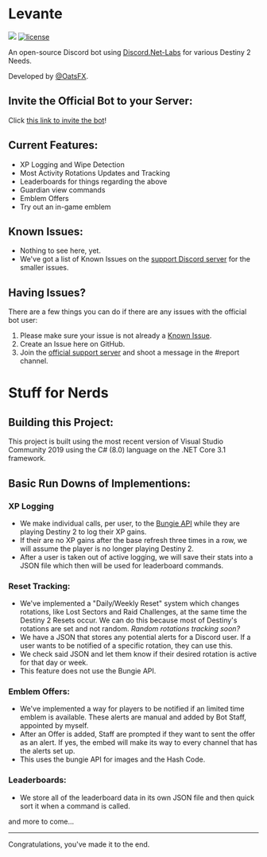 # Levante
[![](https://img.shields.io/discord/915020047154565220?color=success&logo=Discord&logoColor=white)](https://discord.gg/XCyngRkqAa)
[![license](https://img.shields.io/badge/license-AGPLv3-teal.svg)](https://choosealicense.com/licenses/agpl-3.0/)

An open-source Discord bot using [Discord.Net-Labs](https://github.com/Discord-Net-Labs/Discord.Net-Labs) for various Destiny 2 Needs.

Developed by [@OatsFX](https://twitter.com/OatsFX).

## Invite the Official Bot to your Server:
Click [this link to invite the bot](https://discord.com/api/oauth2/authorize?client_id=882303133643047005&permissions=8&scope=applications.commands%20bot)!

## Current Features:
- XP Logging and Wipe Detection
- Most Activity Rotations Updates and Tracking
- Leaderboards for things regarding the above
- Guardian view commands
- Emblem Offers
- Try out an in-game emblem

## Known Issues:
- Nothing to see here, yet.
- We've got a list of Known Issues on the [support Discord server](https://discord.gg/XCyngRkqAa) for the smaller issues.

## Having Issues?
There are a few things you can do if there are any issues with the official bot user:
1. Please make sure your issue is not already a [Known Issue](#known-issues).
2. Create an Issue here on GitHub.
3. Join the [official support server](https://discord.gg/XCyngRkqAa) and shoot a message in the #report channel.

# Stuff for Nerds

## Building this Project:
This project is built using the most recent version of Visual Studio Community 2019 using the C# (8.0) language on the .NET Core 3.1 framework.

## Basic Run Downs of Implementions:
### XP Logging
- We make individual calls, per user, to the [Bungie API](https://github.com/Bungie-net/api) while they are playing Destiny 2 to log their XP gains.
- If their are no XP gains after the base refresh three times in a row, we will assume the player is no longer playing Destiny 2.
- After a user is taken out of active logging, we will save their stats into a JSON file which then will be used for leaderboard commands.

### Reset Tracking:
- We've implemented a "Daily/Weekly Reset" system which changes rotations, like Lost Sectors and Raid Challenges, at the same time the Destiny 2 Resets occur. We can do this because most of Destiny's rotations are set and not random. *Random rotations tracking soon?*
- We have a JSON that stores any potential alerts for a Discord user. If a user wants to be notified of a specific rotation, they can use this.
- We check said JSON and let them know if their desired rotation is active for that day or week.
- This feature does not use the Bungie API.

### Emblem Offers:
- We've implemented a way for players to be notified if an limited time emblem is available. These alerts are manual and added by Bot Staff, appointed by myself.
- After an Offer is added, Staff are prompted if they want to sent the offer as an alert. If yes, the embed will make its way to every channel that has the alerts set up.
- This uses the bungie API for images and the Hash Code.

### Leaderboards:
- We store all of the leaderboard data in its own JSON file and then quick sort it when a command is called.

and more to come...

---

Congratulations, you've made it to the end.
